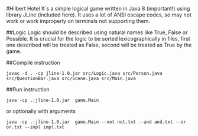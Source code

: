 #Hilbert Hotel
It`s a simple logical game written in Java 8 (important!) using library JLine (included here).
It uses a lot of ANSI escape codes, so may not work or work improperly on terminals not supporting them.

##Logic
Logic should be described using natural names like True, False or Possible. 
It is crucial for the logic to be sorted lexicographically in files, first one described will be treated as False, second will be treated as True by the game.

##Compile instruction
```
javac -d . -cp jline-1.0.jar src/Logic.java src/Person.java src/QuestionBar.java src/Scene.java src/Main.java
```

##Run instruction
```
java -cp .:jline-1.0.jar  game.Main
```
or optionally with arguments
```
java -cp .:jline-1.0.jar  game.Main --not not.txt --and and.txt --or or.txt --impl impl.txt
````
